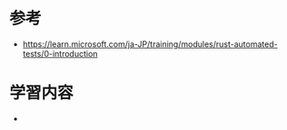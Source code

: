 # 参考

- https://learn.microsoft.com/ja-JP/training/modules/rust-automated-tests/0-introduction

# 学習内容

- 